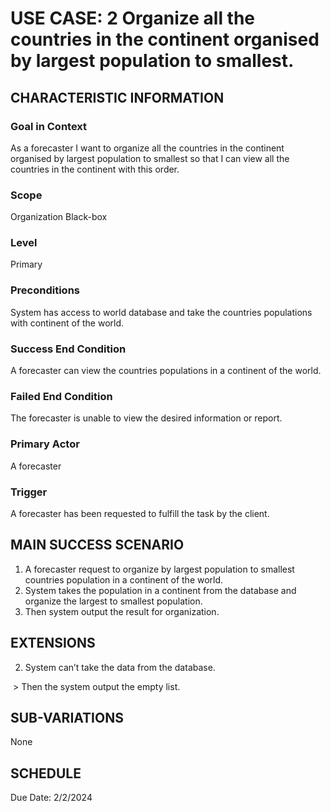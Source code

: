 # USE CASE: 2 Organize all the countries in the continent organised by largest population to smallest.
## CHARACTERISTIC INFORMATION
 
### Goal in Context
 
As a forecaster I want to organize all the countries in the continent organised by largest population to smallest so that I can view all the countries in the continent with this order.
 
### Scope
 
Organization Black-box
 
### Level
 
Primary
 
### Preconditions
 
System has access to world database and take the countries populations with continent of the world.
 
 
### Success End Condition
 
A forecaster can view the countries populations in a continent of the world.
 
### Failed End Condition
 
The forecaster is unable to view the desired information or report.
 
### Primary Actor
 
A forecaster
 
### Trigger
 
A forecaster has been requested to fulfill the task by the client.
 
## MAIN SUCCESS SCENARIO
 
1. A forecaster request to organize by largest population to smallest countries population in a continent of the world.
2. System takes the population in a continent from the database and organize the largest to smallest population.
3. Then system output the result for organization.

## EXTENSIONS

2. System can’t take the data from the database.

​    > Then the system output the empty list.

## SUB-VARIATIONS
 
None
 
## SCHEDULE
 
Due Date: 2/2/2024
